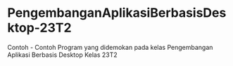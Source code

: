 # PengembanganAplikasiBerbasisDesktop-23T2
Contoh - Contoh Program yang didemokan pada kelas Pengembangan Aplikasi Berbasis Desktop Kelas 23T2
